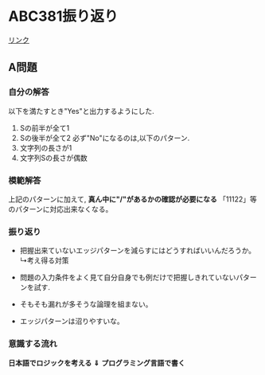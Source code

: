# ABC381振り返り
[リンク](https://atcoder.jp/contests/abc381/tasks)
## A問題
### 自分の解答
以下を満たすとき"Yes"と出力するようにした.
1. Sの前半が全て1
2. Sの後半が全て2
必ず"No"になるのは,以下のパターン.
1. 文字列の長さが1
2. 文字列Sの長さが偶数

### 模範解答
上記のパターンに加えて,
**真ん中に"/"があるかの確認が必要になる**
「11122」等のパターンに対応出来なくなる。

### 振り返り
- 把握出来ていないエッジパターンを減らすにはどうすればいいんだろうか。
↳考え得る対策
- 問題の入力条件をよく見て自分自身でも例だけで把握しきれていないパターンを試す.
- そもそも漏れが多そうな論理を組まない。

- エッジパターンは沼りやすいな。

### 意識する流れ
**日本語でロジックを考える**
        **⇓**
**プログラミング言語で書く**